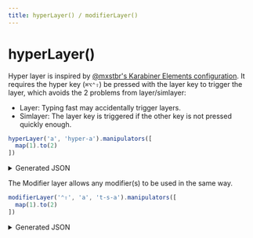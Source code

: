 ```yaml
---
title: hyperLayer() / modifierLayer()
---
```


# hyperLayer()

Hyper layer is inspired by [@mxstbr's Karabiner Elements configuration](https://github.com/mxstbr/karabiner).
It requires the hyper key (`⌘⌥⌃⇧`) be pressed with the layer key to trigger the 
layer, which avoids the 2 problems from layer/simlayer: 

- Layer: Typing fast may accidentally trigger layers.
- Simlayer: The layer key is triggered if the other key is not pressed quickly enough.

```typescript
hyperLayer('a', 'hyper-a').manipulators([
  map(1).to(2)
])
```

<details>
<summary>Generated JSON</summary>

```json
{
  "description": "Layer - hyper-a",
  "manipulators": [
    {
      "type": "basic",
      "from": {
        "key_code": "a",
        // highlight-next-line
        "modifiers": {"mandatory": ["command", "option", "control", "shift"]}
      },
      "to": [
        {"set_variable": {"name": "hyper-a", "value": 1}}
      ],
      "to_after_key_up": [
        {"set_variable": {"name": "hyper-a", "value": 0}}
      ],
      "to_if_alone": [
        {"key_code": "a"}
      ]
    },
    {
      "type": "basic",
      "from": {
        "key_code": "1", "modifiers": {"mandatory": ["any"]}
      },
      "to": [
        {"key_code": "2"}
      ],
      "conditions": [
        {"type": "variable_if", "name": "hyper-a", "value": 1}
      ]
    }
  ]
}
```

</details>

The Modifier layer allows any modifier(s) to be used in the same way.

```typescript
modifierLayer('⌃⇧', 'a', 't-s-a').manipulators([
  map(1).to(2)
])
```

<details>
<summary>Generated JSON</summary>

```json
{
  "description": "Layer - t-s-a",
  "manipulators": [
    {
      "type": "basic",
      "from": {
        "key_code": "a",
        // highlight-next-line
        "modifiers": {"mandatory": ["control", "shift"]}
      },
      "to": [
        {"set_variable": {"name": "t-s-a", "value": 1}}
      ],
      "to_after_key_up": [
        {"set_variable": {"name": "t-s-a", "value": 0}}
      ],
      "to_if_alone": [
        {"key_code": "a"}
      ]
    },
    {
      "type": "basic",
      "from": {
        "key_code": "1",
        "modifiers": {"mandatory": ["any"]}
      },
      "to": [
        {"key_code": "2"}
      ],
      "conditions": [
        {"type": "variable_if", "name": "t-s-a", "value": 1}
      ]
    }
  ]
}

```

</details>
